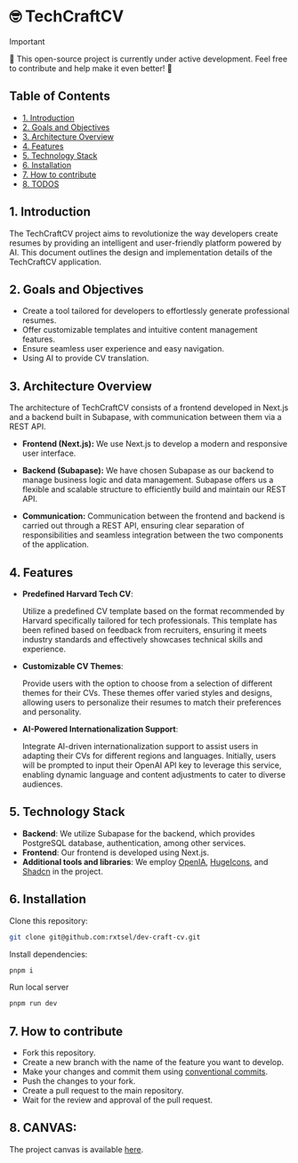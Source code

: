 # 🤓 TechCraftCV

> [!IMPORTANT]
> 🚀 This open-source project is currently under active development. Feel free to contribute and help make it even better! 🌟

## Table of Contents

- [1. Introduction](#1-introduction)
- [2. Goals and Objectives](#2-goals-and-objectives)
- [3. Architecture Overview](#3-architecture-overview)
- [4. Features](#4-features)
- [5. Technology Stack](#5-technology-stack)
- [6. Installation](#6-installation)
- [7. How to contribute](#7-how-to-contribute)
- [8. TODOS](#8-canvas)

## 1. Introduction

The TechCraftCV project aims to revolutionize the way developers create resumes by providing an intelligent and user-friendly platform powered by AI. This document outlines the design and implementation details of the TechCraftCV application.

## 2. Goals and Objectives

- Create a tool tailored for developers to effortlessly generate professional resumes.
- Offer customizable templates and intuitive content management features.
- Ensure seamless user experience and easy navigation.
- Using AI to provide CV translation.

## 3. Architecture Overview

The architecture of TechCraftCV consists of a frontend developed in Next.js and a backend built in Subapase, with communication between them via a REST API.

- **Frontend (Next.js):** We use Next.js to develop a modern and responsive user interface.

- **Backend (Subapase):** We have chosen Subapase as our backend to manage business logic and data management. Subapase offers us a flexible and scalable structure to efficiently build and maintain our REST API.

- **Communication:** Communication between the frontend and backend is carried out through a REST API, ensuring clear separation of responsibilities and seamless integration between the two components of the application.

## 4. Features

- **Predefined Harvard Tech CV**:

  Utilize a predefined CV template based on the format recommended by Harvard specifically tailored for tech professionals. This template has been refined based on feedback from recruiters, ensuring it meets industry standards and effectively showcases technical skills and experience.

- **Customizable CV Themes**:

  Provide users with the option to choose from a selection of different themes for their CVs. These themes offer varied styles and designs, allowing users to personalize their resumes to match their preferences and personality.

- **AI-Powered Internationalization Support**:

  Integrate AI-driven internationalization support to assist users in adapting their CVs for different regions and languages. Initially, users will be prompted to input their OpenAI API key to leverage this service, enabling dynamic language and content adjustments to cater to diverse audiences.

## 5. Technology Stack

- **Backend**: We utilize Subapase for the backend, which provides PostgreSQL database, authentication, among other services.
- **Frontend**: Our frontend is developed using Next.js.
- **Additional tools and libraries**: We employ [OpenIA](https://openai.com/product), [HugeIcons](https://hugeicons.com/), and [Shadcn](https://ui.shadcn.com/) in the project.

## 6. Installation

Clone this repository:

```bash
git clone git@github.com:rxtsel/dev-craft-cv.git
```

Install dependencies:

```bash
pnpm i
```

Run local server

```bash
pnpm run dev
```

## 7. How to contribute

- Fork this repository.
- Create a new branch with the name of the feature you want to develop.
- Make your changes and commit them using [conventional commits](https://www.conventionalcommits.org/en/v1.0.0/).
- Push the changes to your fork.
- Create a pull request to the main repository.
- Wait for the review and approval of the pull request.

## 8. CANVAS:

The project canvas is available [here](https://github.com/users/rxtsel/projects/1).
